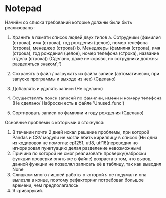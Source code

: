 # Notepad

Начнём со списка требований которые должны были быть реализованы:
1. Хранить в памяти список людей двух типов
a. Сотрудники (фамилия (строка), имя (строка), год рождения (целое),
номер телефона (строка), менеджер (строка))
b. Менеджеры (фамилия (строка), имя (строка), год рождения (целое),
номер телефона (строка), название отдела (строка))
(Сделано, даже не коряво, но сотрудники должны разделяться знаком';')

2. Сохранять в файл / загружать из файла записи (автоматически, при запуске
программы и выходе из нее)
(Сделано)
3. Добавлять и удалять записи
(Не сделано)
4. Осуществлять поиск записей по фамилии, имени и номеру телефона
(Не сделано/ Наброски есть в файле 'Unused_func')
5. Сортировать записи по фамилии и году рождения
(Сделано)

Основные проблемы с которыми я стокнулся:
1. В течении почти 2 дней искал решение проблемы, при которой Pandas и CSV модули не могли вбить кириллицу в список (Ни одна из кодировок не помогла: cp1251, utf8, utf16(переводил но игнорировал пунктуацию делая разделение невозможным)
2. Причина по которой не смог реализовать проверку(наброски функции проверки опять же в файле) возраста в том, что вывод данной функции не позволял записать её в таблицу, так как выводил None
3. Слишком много лишней работы о которой я не подумал и она вылезла в конце, поэтому рефакторинг потребовал большое времени, чем предполагалось
4. Я криворукий.
